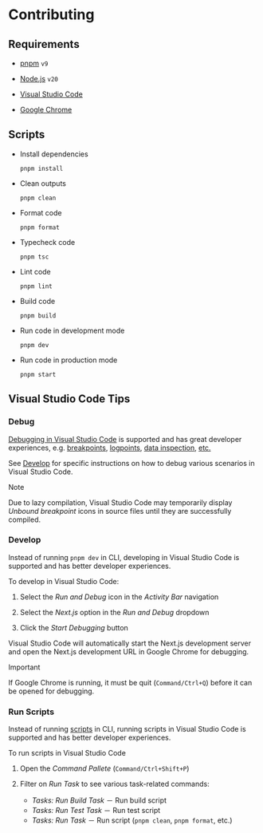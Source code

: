 # Contributing

## Requirements

- [pnpm] `v9`

- [Node.js] `v20`

- [Visual Studio Code]

- [Google Chrome]

## Scripts

- Install dependencies

  ```
  pnpm install
  ```

- Clean outputs

  ```
  pnpm clean
  ```

- Format code

  ```
  pnpm format
  ```

- Typecheck code

  ```
  pnpm tsc
  ```

- Lint code

  ```
  pnpm lint
  ```

- Build code

  ```
  pnpm build
  ```

- Run code in development mode

  ```
  pnpm dev
  ```

- Run code in production mode

  ```
  pnpm start
  ```

## Visual Studio Code Tips

### Debug

[Debugging in Visual Studio Code](https://code.visualstudio.com/docs/editor/debugging) is supported and has great developer experiences, e.g. [breakpoints](https://code.visualstudio.com/docs/editor/debugging#_breakpoints), [logpoints](https://code.visualstudio.com/docs/editor/debugging#_logpoints), [data inspection](https://code.visualstudio.com/docs/editor/debugging#_data-inspection), [etc.](https://code.visualstudio.com/docs/editor/debugging#_advanced-breakpoint-topics)

See [Develop](#develop) for specific instructions on how to debug various scenarios in Visual Studio Code.

<!-- prettier-ignore -->
> [!NOTE]
> Due to lazy compilation, Visual Studio Code may temporarily display _Unbound breakpoint_ icons in source files until they are successfully compiled.

### Develop

Instead of running `pnpm dev` in CLI, developing in Visual Studio Code is supported and has better developer experiences.

To develop in Visual Studio Code:

1. Select the _Run and Debug_ icon in the _Activity Bar_ navigation

2. Select the _Next.js_ option in the _Run and Debug_ dropdown

3. Click the _Start Debugging_ button

Visual Studio Code will automatically start the Next.js development server and open the Next.js development URL in Google Chrome for debugging.

<!-- prettier-ignore -->
> [!IMPORTANT]
> If Google Chrome is running, it must be quit (`Command/Ctrl+Q`) before it can be opened for debugging.

### Run Scripts

Instead of running [scripts](#scripts) in CLI, running scripts in Visual Studio Code is supported and has better developer experiences.

To run scripts in Visual Studio Code

1. Open the _Command Pallete_ (`Command/Ctrl+Shift+P`)

2. Filter on _Run Task_ to see various task-related commands:

   - _Tasks: Run Build Task_ － Run build script
   - _Tasks: Run Test Task_ － Run test script
   - _Tasks: Run Task_ － Run script (`pnpm clean`, `pnpm format`, etc.)

[pnpm]: https://pnpm.io
[node.js]: https://nodejs.org
[visual studio code]: https://code.visualstudio.com
[google chrome]: https://www.google.com/chrome
